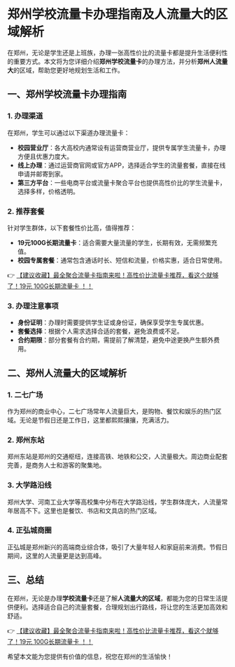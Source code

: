 # 郑州学校流量卡办理指南及人流量大的区域解析

在郑州，无论是学生还是上班族，办理一张高性价比的流量卡都是提升生活便利性的重要方式。本文将为您详细介绍**郑州学校流量卡**的办理方法，并分析**郑州人流量大**的区域，帮助您更好地规划生活和工作。

## 一、郑州学校流量卡办理指南

### 1. 办理渠道
在郑州，学生可以通过以下渠道办理流量卡：
- **校园营业厅**：各大高校内通常设有运营商营业厅，提供专属学生流量卡，办理方便且优惠力度大。
- **线上办理**：通过运营商官网或官方APP，选择适合学生的流量套餐，直接在线申请并邮寄到家。
- **第三方平台**：一些电商平台或流量卡聚合平台也提供高性价比的学生流量卡，选择多样，价格透明。

### 2. 推荐套餐
针对学生群体，以下套餐性价比高，值得推荐：
- **19元100G长期流量卡**：适合需要大量流量的学生，长期有效，无需频繁充值。
- **校园专属套餐**：通常包含通话时长、短信和流量，价格实惠，适合日常使用。

👉 [【建议收藏】最全聚合流量卡指南来啦！高性价比流量卡推荐，看这个就够了！19元 100G长期流量卡 ！！](https://bit.ly/Liuliangka)

### 3. 办理注意事项
- **身份证明**：办理时需要提供学生证或身份证，确保享受学生专属优惠。
- **套餐选择**：根据个人需求选择合适的套餐，避免浪费或不足。
- **合约期限**：部分套餐有合约期，需提前了解清楚，避免中途更换产生额外费用。

## 二、郑州人流量大的区域解析

### 1. 二七广场
作为郑州的商业中心，二七广场常年人流量巨大，是购物、餐饮和娱乐的热门区域。无论是节假日还是工作日，这里都熙熙攘攘，充满活力。

### 2. 郑州东站
郑州东站是郑州的交通枢纽，连接高铁、地铁和公交，人流量极大。周边商业配套完善，是商务人士和游客的聚集地。

### 3. 大学路沿线
郑州大学、河南工业大学等高校集中分布在大学路沿线，学生群体庞大，人流量常年居高不下。这里也是餐饮、书店和文具店的热门区域。

### 4. 正弘城商圈
正弘城是郑州新兴的高端商业综合体，吸引了大量年轻人和家庭前来消费。节假日期间，这里的人流量更是达到高峰。

## 三、总结

在郑州，无论是办理**学校流量卡**还是了解**人流量大的区域**，都能为您的日常生活提供便利。选择适合自己的流量套餐，合理规划出行路线，将让您的生活更加高效和舒适。

👉 [【建议收藏】最全聚合流量卡指南来啦！高性价比流量卡推荐，看这个就够了！19元 100G长期流量卡 ！！](https://bit.ly/Liuliangka)

希望本文能为您提供有价值的信息，祝您在郑州的生活愉快！